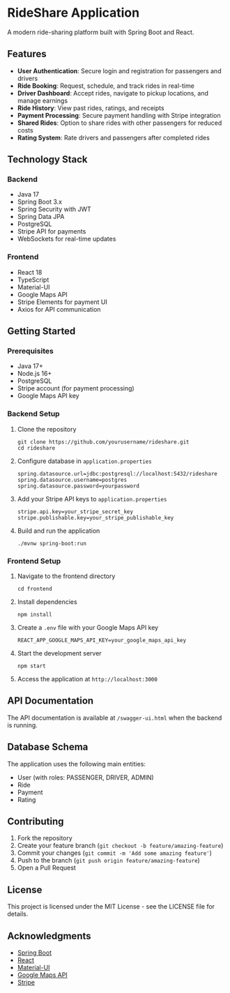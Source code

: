 # RideShare Application

A modern ride-sharing platform built with Spring Boot and React.

## Features

- **User Authentication**: Secure login and registration for passengers and drivers
- **Ride Booking**: Request, schedule, and track rides in real-time
- **Driver Dashboard**: Accept rides, navigate to pickup locations, and manage earnings
- **Ride History**: View past rides, ratings, and receipts
- **Payment Processing**: Secure payment handling with Stripe integration
- **Shared Rides**: Option to share rides with other passengers for reduced costs
- **Rating System**: Rate drivers and passengers after completed rides

## Technology Stack

### Backend
- Java 17
- Spring Boot 3.x
- Spring Security with JWT
- Spring Data JPA
- PostgreSQL
- Stripe API for payments
- WebSockets for real-time updates

### Frontend
- React 18
- TypeScript
- Material-UI
- Google Maps API
- Stripe Elements for payment UI
- Axios for API communication

## Getting Started

### Prerequisites
- Java 17+
- Node.js 16+
- PostgreSQL
- Stripe account (for payment processing)
- Google Maps API key

### Backend Setup

1. Clone the repository
   ```
   git clone https://github.com/yourusername/rideshare.git
   cd rideshare
   ```

2. Configure database in `application.properties`
   ```
   spring.datasource.url=jdbc:postgresql://localhost:5432/rideshare
   spring.datasource.username=postgres
   spring.datasource.password=yourpassword
   ```

3. Add your Stripe API keys to `application.properties`
   ```
   stripe.api.key=your_stripe_secret_key
   stripe.publishable.key=your_stripe_publishable_key
   ```

4. Build and run the application
   ```
   ./mvnw spring-boot:run
   ```

### Frontend Setup

1. Navigate to the frontend directory
   ```
   cd frontend
   ```

2. Install dependencies
   ```
   npm install
   ```

3. Create a `.env` file with your Google Maps API key
   ```
   REACT_APP_GOOGLE_MAPS_API_KEY=your_google_maps_api_key
   ```

4. Start the development server
   ```
   npm start
   ```

5. Access the application at `http://localhost:3000`

## API Documentation

The API documentation is available at `/swagger-ui.html` when the backend is running.

## Database Schema

The application uses the following main entities:
- User (with roles: PASSENGER, DRIVER, ADMIN)
- Ride
- Payment
- Rating

## Contributing

1. Fork the repository
2. Create your feature branch (`git checkout -b feature/amazing-feature`)
3. Commit your changes (`git commit -m 'Add some amazing feature'`)
4. Push to the branch (`git push origin feature/amazing-feature`)
5. Open a Pull Request

## License

This project is licensed under the MIT License - see the LICENSE file for details.

## Acknowledgments

- [Spring Boot](https://spring.io/projects/spring-boot)
- [React](https://reactjs.org/)
- [Material-UI](https://mui.com/)
- [Google Maps API](https://developers.google.com/maps)
- [Stripe](https://stripe.com/) 